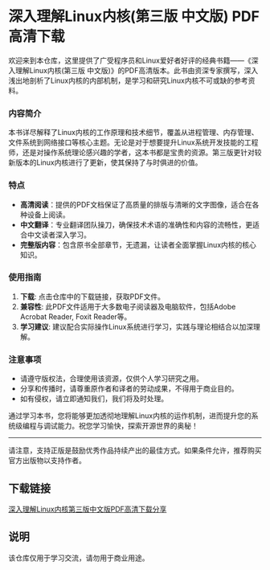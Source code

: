 # 深入理解Linux内核(第三版 中文版) PDF高清下载

欢迎来到本仓库，这里提供了广受程序员和Linux爱好者好评的经典书籍——《深入理解Linux内核(第三版 中文版)》的PDF高清版本。此书由资深专家撰写，深入浅出地剖析了Linux内核的内部机制，是学习和研究Linux内核不可或缺的参考资料。

### 内容简介

本书详尽解释了Linux内核的工作原理和技术细节，覆盖从进程管理、内存管理、文件系统到网络接口等核心主题。无论是对于想要提升Linux系统开发技能的工程师，还是对操作系统理论感兴趣的学者，这本书都是宝贵的资源。第三版更针对较新版本的Linux内核进行了更新，使其保持了与时俱进的价值。

### 特点

- **高清阅读**：提供的PDF文档保证了高质量的排版与清晰的文字图像，适合在各种设备上阅读。
- **中文翻译**：专业翻译团队操刀，确保技术术语的准确性和内容的流畅性，更适合中文读者深入学习。
- **完整版内容**：包含原书全部章节，无遗漏，让读者全面掌握Linux内核的核心知识。

### 使用指南

1. **下载**: 点击仓库中的下载链接，获取PDF文件。
2. **兼容性**: 此PDF文件适用于大多数电子阅读器及电脑软件，包括Adobe Acrobat Reader, Foxit Reader等。
3. **学习建议**: 建议配合实际操作Linux系统进行学习，实践与理论相结合以加深理解。

### 注意事项

- 请遵守版权法，合理使用该资源，仅供个人学习研究之用。
- 分享和传播时，请尊重原作者和译者的劳动成果，不得用于商业目的。
- 如有侵权，请立即通知我们，我们将及时处理。

通过学习本书，您将能够更加透彻地理解Linux内核的运作机制，进而提升您的系统级编程与调试能力。祝您学习愉快，探索开源世界的奥秘！

---

请注意，支持正版是鼓励优秀作品持续产出的最佳方式。如果条件允许，推荐购买官方出版物以支持作者。

## 下载链接
[深入理解Linux内核第三版中文版PDF高清下载分享](https://pan.quark.cn/s/54fb7f82fc05)

## 说明

该仓库仅用于学习交流，请勿用于商业用途。
